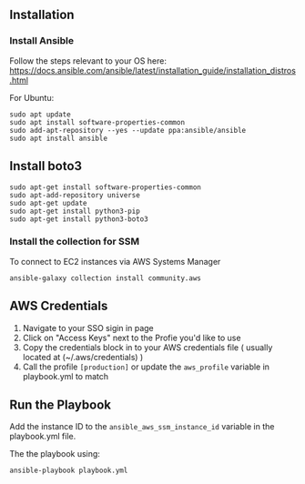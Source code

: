 

## Installation

### Install Ansible

Follow the steps relevant to your OS here: https://docs.ansible.com/ansible/latest/installation_guide/installation_distros.html

For Ubuntu:

```
sudo apt update
sudo apt install software-properties-common
sudo add-apt-repository --yes --update ppa:ansible/ansible
sudo apt install ansible
```

## Install boto3

```
sudo apt-get install software-properties-common
sudo apt-add-repository universe
sudo apt-get update
sudo apt-get install python3-pip
sudo apt-get install python3-boto3
```

### Install the collection for SSM

To connect to EC2 instances via AWS Systems Manager

```
ansible-galaxy collection install community.aws
```

## AWS Credentials

1. Navigate to your SSO sigin in page
2. Click on "Access Keys" next to the Profie you'd like to use
3. Copy the credentials block in to your AWS credentials file ( usually located at (~/.aws/credentials) )
4. Call the profile `[production]` or update the `aws_profile` variable in playbook.yml to match

## Run the Playbook

Add the instance ID to the `ansible_aws_ssm_instance_id` variable in the playbook.yml file.

The the playbook using:


```
ansible-playbook playbook.yml
```
